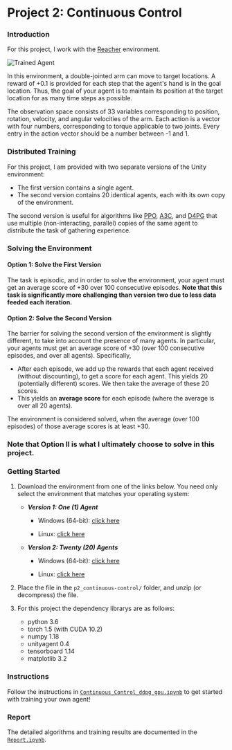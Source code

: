 [//]: # (Image References)

[image1]: https://user-images.githubusercontent.com/10624937/43851024-320ba930-9aff-11e8-8493-ee547c6af349.gif "Trained Agent"
[image2]: https://user-images.githubusercontent.com/10624937/43851646-d899bf20-9b00-11e8-858c-29b5c2c94ccc.png "Crawler"


# Project 2: Continuous Control

### Introduction

For this project, I work with the [Reacher](https://github.com/Unity-Technologies/ml-agents/blob/master/docs/Learning-Environment-Examples.md#reacher) environment.

![Trained Agent][image1]

In this environment, a double-jointed arm can move to target locations. A reward of +0.1 is provided for each step that the agent's hand is in the goal location. Thus, the goal of your agent is to maintain its position at the target location for as many time steps as possible.

The observation space consists of 33 variables corresponding to position, rotation, velocity, and angular velocities of the arm. Each action is a vector with four numbers, corresponding to torque applicable to two joints. Every entry in the action vector should be a number between -1 and 1.

### Distributed Training

For this project, I am provided with two separate versions of the Unity environment:
- The first version contains a single agent.
- The second version contains 20 identical agents, each with its own copy of the environment.  

The second version is useful for algorithms like [PPO](https://arxiv.org/pdf/1707.06347.pdf), [A3C](https://arxiv.org/pdf/1602.01783.pdf), and [D4PG](https://openreview.net/pdf?id=SyZipzbCb) that use multiple (non-interacting, parallel) copies of the same agent to distribute the task of gathering experience.  

### Solving the Environment

#### Option 1: Solve the First Version

The task is episodic, and in order to solve the environment,  your agent must get an average score of +30 over 100 consecutive episodes. **Note that this task is significantly more challenging than version two due to less data feeded each iteration.**

#### Option 2: Solve the Second Version

The barrier for solving the second version of the environment is slightly different, to take into account the presence of many agents.  In particular, your agents must get an average score of +30 (over 100 consecutive episodes, and over all agents).  Specifically,
- After each episode, we add up the rewards that each agent received (without discounting), to get a score for each agent.  This yields 20 (potentially different) scores.  We then take the average of these 20 scores. 
- This yields an **average score** for each episode (where the average is over all 20 agents).

The environment is considered solved, when the average (over 100 episodes) of those average scores is at least +30. 

### **Note that Option II is what I ultimately choose to solve in this project.**

### Getting Started

1. Download the environment from one of the links below.  You need only select the environment that matches your operating system:

    - **_Version 1: One (1) Agent_**
        - Windows (64-bit): [click here](https://s3-us-west-1.amazonaws.com/udacity-drlnd/P2/Reacher/one_agent/Reacher_Windows_x86_64.zip)

        - Linux: [click here](https://s3-us-west-1.amazonaws.com/udacity-drlnd/P2/Reacher/one_agent/Reacher_Linux.zip)


    - **_Version 2: Twenty (20) Agents_**
        - Windows (64-bit): [click here](https://s3-us-west-1.amazonaws.com/udacity-drlnd/P2/Reacher/Reacher_Windows_x86_64.zip)
        
        - Linux: [click here](https://s3-us-west-1.amazonaws.com/udacity-drlnd/P2/Reacher/Reacher_Linux.zip)
    

2. Place the file in the `p2_continuous-control/` folder, and unzip (or decompress) the file. 

3. For this project the dependency librarys are as follows:
   - python 3.6 
   - torch 1.5 (with CUDA 10.2)
   - numpy 1.18
   - unityagent 0.4
   - tensorboard 1.14
   - matplotlib 3.2


### Instructions

Follow the instructions in [`Continuous_Control_ddpg_gpu.ipynb`](https://github.com/readerwei/Reinforcement_Learning_Degree/blob/master/p2_continuous-control/Continuous_Control_ddpg_gpu.ipynb) to get started with training your own agent!  

### Report

The detailed algorithms and training results are documented in the [`Report.ipynb`](https://github.com/readerwei/Reinforcement_Learning_Degree/blob/master/p2_continuous-control/Report.ipynb).
